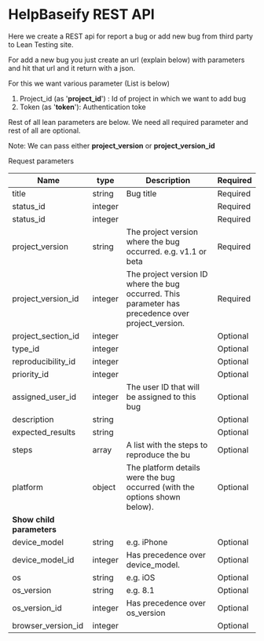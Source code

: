 # HelpBaseify REST API

Here we create a REST api for report a bug or add new bug from third party to Lean Testing site.

For add a new bug you just create an url (explain below) with parameters and hit that url and it return with a json. 

For this we want various parameter (List is below)

1. Project_id (as '**project_id**') : Id of project in which we want to add bug
2. Token (as '**token**'): Authentication toke

Rest of all lean parameters are below.
We need all required parameter and rest of all are optional.

Note: We can pass either **project_version** or **project_version_id** 

Request parameters

Name | type | Description | Required
------------ | ------------- | ------------- | -------------
title | string | Bug title | Required
status_id | integer || Required
status_id | integer || Required
project_version | string |The project version where the bug occurred. e.g. v1.1 or beta | Required
project_version_id | integer | The project version ID where the bug occurred. This parameter has precedence over project_version. | Required
project_section_id | integer || Optional
type_id | integer || Optional
reproducibility_id | integer || Optional
priority_id | integer || Optional
assigned_user_id | integer | The user ID that will be assigned to this bug | Optional
description | string || Optional
expected_results | string || Optional
steps | array | A list with the steps to reproduce the bu | Optional
platform | object | The platform details were the bug occurred (with the options shown below). | Optional
| **Show child parameters**
device_model | string | e.g. iPhone | Optional
device_model_id | integer | Has precedence over device_model. | Optional
os | string | e.g. iOS | Optional
os_version | string | e.g. 8.1 | Optional
os_version_id | integer |Has precedence over os_version | Optional
browser_version_id | integer |  | Optional
